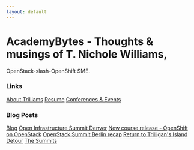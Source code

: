 ```yaml
---
layout: default
---
```


# AcademyBytes - Thoughts & musings of T. Nichole Williams,
OpenStack-slash-OpenShift SME.

### Links
[About Trilliams](./about.md)
[Resume](./resume.md)
[Conferences & Events](./findme.md)

### Blog Posts
[Blog](./_posts/)
[Open Infrastructure Summit Denver](./2019-01-31-denver-cfp.md)
[New course release - OpenShift on
OpenStack](./2018-11-26-OoO123-release.markdown)
[OpenStack Summit Berlin recap](./2018-11-15-openstack-summit-berlin.markdown)
[Return to Trilligan's Island](./2018-09-14-trilligans-island.markdown)
[Detour](./2018-08-20-detour.markdown)
[The Summits](./2018-04-30-The-Summits.markdown)
